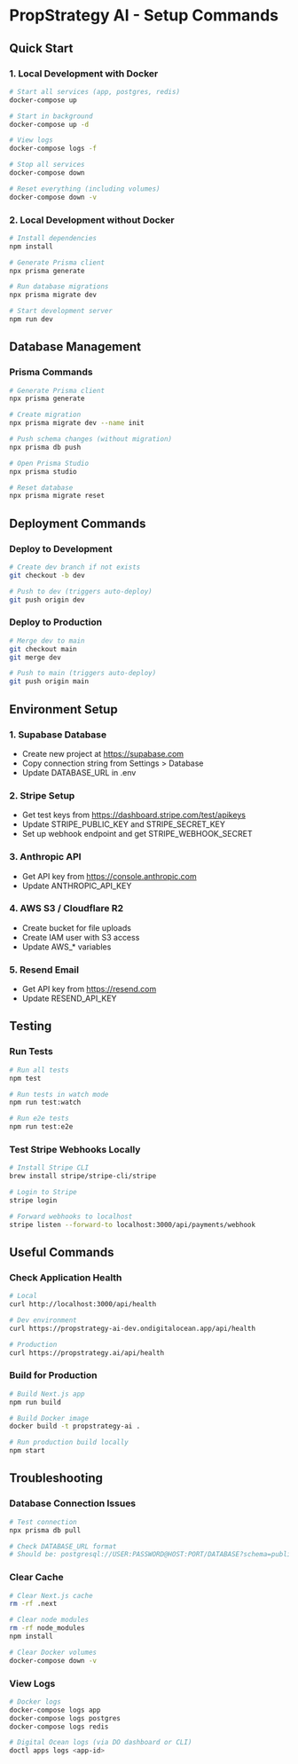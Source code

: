 # PropStrategy AI - Setup Commands

## Quick Start

### 1. Local Development with Docker
```bash
# Start all services (app, postgres, redis)
docker-compose up

# Start in background
docker-compose up -d

# View logs
docker-compose logs -f

# Stop all services
docker-compose down

# Reset everything (including volumes)
docker-compose down -v
```

### 2. Local Development without Docker
```bash
# Install dependencies
npm install

# Generate Prisma client
npx prisma generate

# Run database migrations
npx prisma migrate dev

# Start development server
npm run dev
```

## Database Management

### Prisma Commands
```bash
# Generate Prisma client
npx prisma generate

# Create migration
npx prisma migrate dev --name init

# Push schema changes (without migration)
npx prisma db push

# Open Prisma Studio
npx prisma studio

# Reset database
npx prisma migrate reset
```

## Deployment Commands

### Deploy to Development
```bash
# Create dev branch if not exists
git checkout -b dev

# Push to dev (triggers auto-deploy)
git push origin dev
```

### Deploy to Production
```bash
# Merge dev to main
git checkout main
git merge dev

# Push to main (triggers auto-deploy)
git push origin main
```

## Environment Setup

### 1. Supabase Database
- Create new project at https://supabase.com
- Copy connection string from Settings > Database
- Update DATABASE_URL in .env

### 2. Stripe Setup
- Get test keys from https://dashboard.stripe.com/test/apikeys
- Update STRIPE_PUBLIC_KEY and STRIPE_SECRET_KEY
- Set up webhook endpoint and get STRIPE_WEBHOOK_SECRET

### 3. Anthropic API
- Get API key from https://console.anthropic.com
- Update ANTHROPIC_API_KEY

### 4. AWS S3 / Cloudflare R2
- Create bucket for file uploads
- Create IAM user with S3 access
- Update AWS_* variables

### 5. Resend Email
- Get API key from https://resend.com
- Update RESEND_API_KEY

## Testing

### Run Tests
```bash
# Run all tests
npm test

# Run tests in watch mode
npm run test:watch

# Run e2e tests
npm run test:e2e
```

### Test Stripe Webhooks Locally
```bash
# Install Stripe CLI
brew install stripe/stripe-cli/stripe

# Login to Stripe
stripe login

# Forward webhooks to localhost
stripe listen --forward-to localhost:3000/api/payments/webhook
```

## Useful Commands

### Check Application Health
```bash
# Local
curl http://localhost:3000/api/health

# Dev environment
curl https://propstrategy-ai-dev.ondigitalocean.app/api/health

# Production
curl https://propstrategy.ai/api/health
```

### Build for Production
```bash
# Build Next.js app
npm run build

# Build Docker image
docker build -t propstrategy-ai .

# Run production build locally
npm start
```

## Troubleshooting

### Database Connection Issues
```bash
# Test connection
npx prisma db pull

# Check DATABASE_URL format
# Should be: postgresql://USER:PASSWORD@HOST:PORT/DATABASE?schema=public
```

### Clear Cache
```bash
# Clear Next.js cache
rm -rf .next

# Clear node modules
rm -rf node_modules
npm install

# Clear Docker volumes
docker-compose down -v
```

### View Logs
```bash
# Docker logs
docker-compose logs app
docker-compose logs postgres
docker-compose logs redis

# Digital Ocean logs (via DO dashboard or CLI)
doctl apps logs <app-id>
```